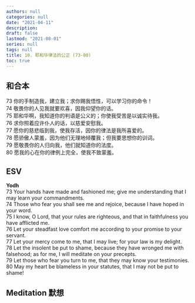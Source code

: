 ```yaml
---
authors: null
categories: null
date: "2021-04-11"
description: 
draft: false
lastmod: "2021-08-01"
series: null
tags: null
title: 10. 耶和华律法的公正 (73-80)  
toc: true
---
```


## 和合本

73  你的手制造我，建立我；求你赐我悟性，可以学习你的命令！  
74  敬畏你的人见我就要欢喜，因我仰望你的话。  
75  耶和华啊，我知道你的判语是公义的；你使我受苦是以诚实待我。  
76  求你照着应许仆人的话，以慈爱安慰我。  
77  愿你的慈悲临到我，使我存活，因你的律法是我所喜爱的。  
78  愿骄傲人蒙羞，因为他们无理地倾覆我；但我要思想你的训词。  
79  愿敬畏你的人归向我，他们就知道你的法度。  
80  愿我的心在你的律例上完全，使我不致蒙羞。  

## ESV
**Yodh**  
73  Your hands have made and fashioned me; give me understanding that I may learn your commandments.  
74  Those who fear you shall see me and rejoice, because I have hoped in your word.  
75  I know, O Lord, that your rules are righteous, and that in faithfulness you have afflicted me.  
76  Let your steadfast love comfort me according to your promise to your servant.  
77  Let your mercy come to me, that I may live; for your law is my delight.  
78  Let the insolent be put to shame, because they have wronged me with falsehood; as for me, I will meditate on your precepts.  
79  Let those who fear you turn to me, that they may know your testimonies.  
80  May my heart be blameless in your statutes, that I may not be put to shame!  

## Meditation 默想

